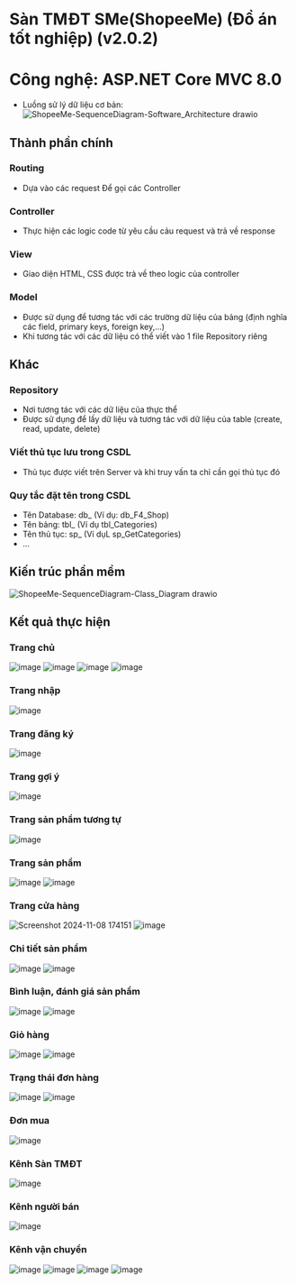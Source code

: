 # Sàn TMĐT SMe(ShopeeMe) (Đồ án tốt nghiệp) (v2.0.2)
# Công nghệ: ASP.NET Core MVC  8.0
- Luồng sử lý dữ liệu cơ bản: 
![ShopeeMe-SequenceDiagram-Software_Architecture drawio](https://github.com/user-attachments/assets/fd93c90b-e2d6-4118-b80e-6d50222115ce)
## Thành phần chính
### Routing
- Dựa vào các request Để gọi các Controller

### Controller
- Thực hiện các logic code từ yêu cầu cảu request và trả về response

### View
- Giao diện HTML, CSS được trả về theo logic của controller

### Model
- Được sử dụng để tương tác với các trường dữ liệu của bảng (định nghĩa các field, primary keys, foreign key,...)
- Khi tương tác với các dữ liệu có thể viết vào 1 file Repository riêng

## Khác
### Repository 
- Nơi tương tác với các dữ liệu của thực thể
- Được sử dụng để lấy dữ liệu và tương tác với dữ liệu của table (create, read, update, delete)

### Viết thủ tục lưu trong CSDL
  - Thủ tục được viết trên Server và khi truy vấn ta chỉ cần gọi thủ tục đó
### Quy tắc đặt tên trong CSDL
 - Tên Database: db_ (Ví dụ: db_F4_Shop)
 - Tên bảng: tbl_ (Ví dụ tbl_Categories)
 - Tên thủ tục: sp_ (Ví dụL sp_GetCategories)
 - ...
## Kiến trúc phần mềm
![ShopeeMe-SequenceDiagram-Class_Diagram drawio](https://github.com/user-attachments/assets/c75c3751-11ea-4107-ad2b-768d7b38ce1f)
## Kết quả thực hiện
### Trang chủ
![image](https://github.com/user-attachments/assets/e6b35f79-cd0d-4932-85b3-906df3287009)
![image](https://github.com/user-attachments/assets/29c8b7d8-db10-4563-893b-8222eb467589)
![image](https://github.com/user-attachments/assets/c6a6d62b-1f22-4b19-8a66-a65dcd49a1cf)
![image](https://github.com/user-attachments/assets/e2c3a6bc-199c-4f90-ab33-6f8711133895)
### Trang nhập
![image](https://github.com/user-attachments/assets/06e8f0d3-628f-42ac-aa3c-fa0f24fcdbca)
### Trang đăng ký
![image](https://github.com/user-attachments/assets/224fc174-8b2e-4b29-9422-3ca0afe0df81)
### Trang gợi ý
![image](https://github.com/user-attachments/assets/01112b14-783e-4b0d-9583-6d4186394270)
### Trang sản phẩm tương tự
![image](https://github.com/user-attachments/assets/78f7eb1f-af99-4ccc-b980-db57efa32a0c)
### Trang sản phẩm
![image](https://github.com/user-attachments/assets/2d2189be-aba9-4194-a32b-759895bafec1)
![image](https://github.com/user-attachments/assets/380a489f-85df-4042-ac73-0732f90b3802)
### Trang cửa hàng
![Screenshot 2024-11-08 174151](https://github.com/user-attachments/assets/0f29dded-b194-4adc-8eca-34ee3c6b2e3e)
![image](https://github.com/user-attachments/assets/6fde07b9-0cac-49c7-ad95-c99f060621f5)
### Chi tiết sản phẩm
![image](https://github.com/user-attachments/assets/cfaa7bb1-68f9-41cd-9128-b7e75d91652c)
![image](https://github.com/user-attachments/assets/7036bda2-6a70-4d7b-ae95-603935bfd0f4)
### Bình luận, đánh giá sản phẩm
![image](https://github.com/user-attachments/assets/96c17b57-341d-4bd9-84cb-3d37acd72f43)
![image](https://github.com/user-attachments/assets/b41a4764-54dd-4e31-9a93-c5012c112795)
### Giỏ hàng
![image](https://github.com/user-attachments/assets/488fb398-7e8b-4840-bb77-911e5c112c1d)
![image](https://github.com/user-attachments/assets/b44e8532-64be-48b7-b9c5-94c78f8af912)
### Trạng thái đơn hàng
![image](https://github.com/user-attachments/assets/8e7aeff2-611c-4ce9-b91c-3731d01a7a11)
![image](https://github.com/user-attachments/assets/8ba2ee1f-0892-4152-b790-7f20b14d1196)
### Đơn mua
![image](https://github.com/user-attachments/assets/e3ea36f6-811f-4848-aed2-3ab9d2941213)
### Kênh Sàn TMĐT
![image](https://github.com/user-attachments/assets/9b81316d-9756-4b7b-9a0d-d6656c2a4595)
### Kênh người bán
![image](https://github.com/user-attachments/assets/0cae4cca-3932-47ad-8776-88cda161895c)
### Kênh vận chuyển
![image](https://github.com/user-attachments/assets/37d3f3e6-a3ba-4ea8-bdb9-9b202c3af710)
![image](https://github.com/user-attachments/assets/b856c8dc-cdd3-4fdc-8830-914747b567c1)
![image](https://github.com/user-attachments/assets/69b7955a-a9c5-4288-8ef0-fcf57303e96c)
![image](https://github.com/user-attachments/assets/18b61db6-a712-408f-a582-990c374d7aa4)


















